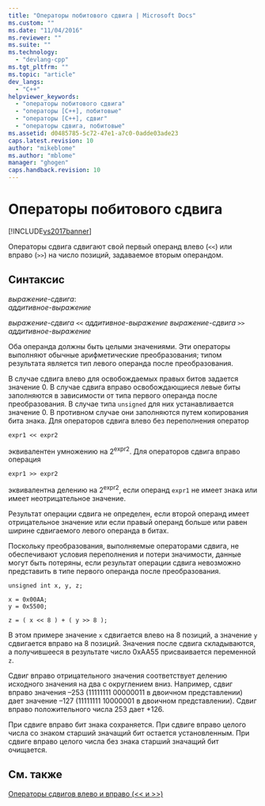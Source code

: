 ```yaml
---
title: "Операторы побитового сдвига | Microsoft Docs"
ms.custom: ""
ms.date: "11/04/2016"
ms.reviewer: ""
ms.suite: ""
ms.technology: 
  - "devlang-cpp"
ms.tgt_pltfrm: ""
ms.topic: "article"
dev_langs: 
  - "C++"
helpviewer_keywords: 
  - "операторы побитового сдвига"
  - "операторы [C++], побитовые"
  - "операторы [C++], сдвиг"
  - "операторы сдвига, побитовые"
ms.assetid: d0485785-5c72-47e1-a7c0-0adde03ade23
caps.latest.revision: 10
author: "mikeblome"
ms.author: "mblome"
manager: "ghogen"
caps.handback.revision: 10
---
```

# Операторы побитового сдвига
[!INCLUDE[vs2017banner](../assembler/inline/includes/vs2017banner.md)]

Операторы сдвига сдвигают свой первый операнд влево \(`<<`\) или вправо \(`>>`\) на число позиций, задаваемое вторым операндом.  
  
## Синтаксис  
 *выражение\-сдвига*:  
 *аддитивное\-выражение*  
  
 *выражение\-сдвига*  `<<`  *аддитивное\-выражение выражение\-сдвига*  `>>`  *аддитивное\-выражение*  
  
 Оба операнда должны быть целыми значениями.  Эти операторы выполняют обычные арифметические преобразования; типом результата является тип левого операнда после преобразования.  
  
 В случае сдвига влево для освобождаемых правых битов задается значение 0.  В случае сдвига вправо освобождающиеся левые биты заполняются в зависимости от типа первого операнда после преобразования.  В случае типа `unsigned` для них устанавливается значение 0.  В противном случае они заполняются путем копирования бита знака.  Для операторов сдвига влево без переполнения оператор  
  
```  
expr1 << expr2   
```  
  
 эквивалентен умножению на 2<sup>expr2</sup>.  Для операторов сдвига вправо операция  
  
```  
expr1 >> expr2   
```  
  
 эквивалентна делению на 2<sup>expr2</sup>, если операнд `expr1` не имеет знака или имеет неотрицательное значение.  
  
 Результат операции сдвига не определен, если второй операнд имеет отрицательное значение или если правый операнд больше или равен ширине сдвигаемого левого операнда в битах.  
  
 Поскольку преобразования, выполняемые операторами сдвига, не обеспечивают условия переполнения и потери значимости, данные могут быть потеряны, если результат операции сдвига невозможно представить в типе первого операнда после преобразования.  
  
```  
unsigned int x, y, z;  
  
x = 0x00AA;  
y = 0x5500;  
  
z = ( x << 8 ) + ( y >> 8 );  
```  
  
 В этом примере значение `x` сдвигается влево на 8 позиций, а значение `y` сдвигается вправо на 8 позиций.  Значения после сдвига складываются, а получившееся в результате число 0xAA55 присваивается переменной `z`.  
  
 Сдвиг вправо отрицательного значения соответствует делению исходного значения на два с округлением вниз.  Например, сдвиг вправо значения –253 \(11111111 00000011 в двоичном представлении\) дает значение –127 \(11111111 10000001 в двоичном представлении\).  Сдвиг вправо положительного числа 253 дает \+126.  
  
 При сдвиге вправо бит знака сохраняется.  При сдвиге вправо целого числа со знаком старший значащий бит остается установленным.  При сдвиге вправо целого числа без знака старший значащий бит очищается.  
  
## См. также  
 [Операторы сдвигов влево и вправо \(\<\< и \>\>\)](../Topic/Left%20Shift%20and%20Right%20Shift%20Operators%20\(%3E%3E%20and%20%3C%3C\).md)